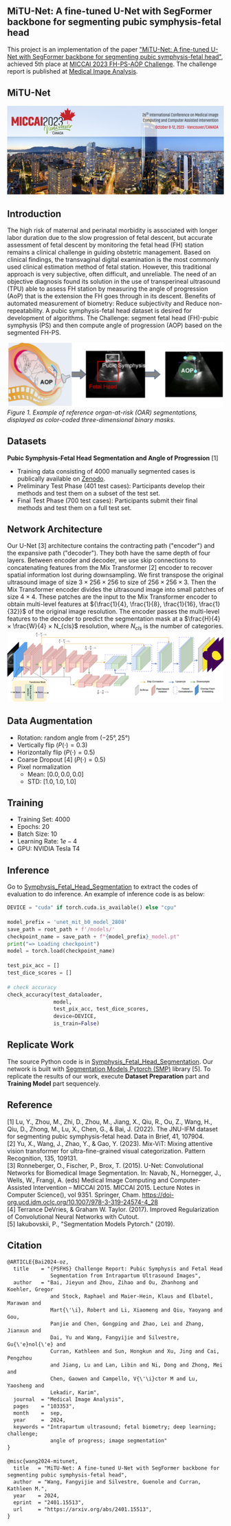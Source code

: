 ## MiTU-Net: A fine-tuned U-Net with SegFormer backbone for segmenting pubic symphysis-fetal head
This project is an implementation of the paper ["MiTU-Net: A fine-tuned U-Net with SegFormer backbone for segmenting 
pubic symphysis-fetal head"](https://arxiv.org/abs/2401.15513), achieved 5th place at [MICCAI 2023 FH-PS-AOP Challenge](https://ps-fh-aop-2023.grand-challenge.org/). The challenge report is published at [Medical Image Analysis](https://www-sciencedirect-com.ucd.idmoclcorg/science/article/pii/S1361841524002780).

## MiTU-Net
![MICCAI 2023](img/miccai2023.png)

## Introduction
The high risk of maternal and perinatal morbidity is associated with longer labor duration due to the slow progression of fetal descent, but accurate assessment of fetal descent by monitoring the fetal head (FH) station remains a clinical challenge in guiding obstetric management. Based on clinical findings, the transvaginal digital examination is the most commonly used clinical estimation method of fetal station. However, this traditional approach is very subjective, often difficult, and unreliable. The need of an objective diagnosis found its solution in the use of transperineal ultrasound (TPU) able to assess FH station by measuring the angle of progression (AoP) that is the extension the FH goes through in its descent. Benefits of automated measurement of biometry: Reduce subjectivity and Reduce non-repeatability. A pubic symphysis-fetal head dataset is desired for development of algorithms. The Challenge: segment fetal head (FH)-pubic symphysis (PS) and then compute angle of progression (AOP) based on the segmented FH-PS.

![Example of reference organ-at-risk (OAR) segmentations](img/examples.png)
_Figure 1. Example of reference organ-at-risk (OAR) segmentations, displayed as color-coded three-dimensional binary masks._

## Datasets
**Pubic Symphysis-Fetal Head Segmentation and Angle of Progression** [1]
* Training data consisting of 4000 manually segmented cases is publically available on [Zenodo](https://zenodo.org/record/7851339).
* Preliminary Test Phase (401 test cases): Participants develop their methods and test them on a subset of the test set. 
* Final Test Phase (700 test cases): Participants submit their final methods and test them on a full test set. 

## Network Architecture
Our U-Net [3] architecture contains the contracting path ("encoder") and the expansive path ("decoder"). They both have the same depth of four layers. Between encoder and decoder, we use skip connections to concatenating features from the Mix Transformer [2] encoder to recover spatial information lost during downsampling. We first transpose the original ultrasound image of size $3 × 256 × 256$ to size of $256 × 256 × 3$. Then the Mix Transformer encoder divides the ultrasound image into small patches of size 4 × 4. These patches are the input to the Mix Transformer encoder to obtain multi-level features at ${\frac{1}{4}, \frac{1}{8}, \frac{1}{16}, \frac{1}{32}}$ of the original image resolution. The encoder passes the multi-level features to the decoder to predict the segmentation mask at a $\frac{H}{4} × \frac{W}{4} × N_{cls}$ resolution, where $N_{cls}$ is the number of categories. \
![Network architecture](https://github.com/13204942/MiTU-Net/blob/main/img/MiTU_Net.png)

## Data Augmentation
* Rotation: random angle from $(−25°, 25°)$
* Vertically flip ($P(⋅) = 0.3$)
* Horizontally flip ($P(⋅) = 0.5$)
* Coarse Dropout [4] ($P(⋅) = 0.5$)
* Pixel normalization 
    * Mean: $[0.0, 0.0, 0.0]$
    * STD: $[1.0, 1.0, 1.0]$

## Training 
* Training Set: $4000$
* Epochs: $20$
* Batch Size: $10$
* Learning Rate: $1e-4$ 
* GPU: NVIDIA Tesla T4 

## Inference
Go to [Symphysis_Fetal_Head_Segmentation](Symphysis_Fetal_Head_Segmentation.ipynb) to extract the codes of evaluation to do inference. An example of inference code is as below:
```python
DEVICE = "cuda" if torch.cuda.is_available() else "cpu"

model_prefix = 'unet_mit_b0_model_2808'
save_path = root_path + f'/models/'
checkpoint_name = save_path + f"{model_prefix}_model.pt"
print("=> Loading checkpoint")
model = torch.load(checkpoint_name)

test_pix_acc = []
test_dice_scores = []

# check accuracy
check_accuracy(test_dataloader,
               model,
               test_pix_acc, test_dice_scores,
               device=DEVICE,
               is_train=False)
```

## Replicate Work
The source Python code is in [Symphysis_Fetal_Head_Segmentation](Symphysis_Fetal_Head_Segmentation.ipynb). Our network is built with [Segmentation Models Pytorch (SMP)](https://github.com/qubvel/segmentation_models.pytorch) library [5]. To replicate the results of our work, execute **Dataset Preparation** part and **Training Model** part sequencely.

## Reference
<a id="1">[1]</a> Lu, Y., Zhou, M., Zhi, D., Zhou, M., Jiang, X., Qiu, R., Ou, Z., Wang, H., Qiu, D., Zhong, M., Lu, X., Chen, G., & Bai, J. (2022). The JNU-IFM dataset for segmenting pubic symphysis-fetal head. Data in Brief, 41, 107904. \
<a id="2">[2]</a> Yu, X., Wang, J., Zhao, Y., & Gao, Y. (2023). Mix-ViT: Mixing attentive vision transformer for ultra-fine-grained visual categorization. Pattern Recognition, 135, 109131. \
<a id="3">[3]</a> Ronneberger, O., Fischer, P., Brox, T. (2015). U-Net: Convolutional Networks for Biomedical Image Segmentation. In: Navab, N., Hornegger, J., Wells, W., Frangi, A. (eds) Medical Image Computing and Computer-Assisted Intervention – MICCAI 2015. MICCAI 2015. Lecture Notes in Computer Science(), vol 9351. Springer, Cham. https://doi-org.ucd.idm.oclc.org/10.1007/978-3-319-24574-4_28 \
<a id="4">[4]</a> Terrance DeVries, & Graham W. Taylor. (2017). Improved Regularization of Convolutional Neural Networks with Cutout. \
<a id="5">[5]</a> Iakubovskii, P., "Segmentation Models Pytorch." (2019).

## Citation
```shell
@ARTICLE{Bai2024-oz,
  title    = "{PSFHS} Challenge Report: Pubic Symphysis and Fetal Head
              Segmentation from Intrapartum Ultrasound Images",
  author   = "Bai, Jieyun and Zhou, Zihao and Ou, Zhanhong and Koehler, Gregor
              and Stock, Raphael and Maier-Hein, Klaus and Elbatel, Marawan and
              Mart{\'\i}, Robert and Li, Xiaomeng and Qiu, Yaoyang and Gou,
              Panjie and Chen, Gongping and Zhao, Lei and Zhang, Jianxun and
              Dai, Yu and Wang, Fangyijie and Silvestre, Gu{\'e}nol{\'e} and
              Curran, Kathleen and Sun, Hongkun and Xu, Jing and Cai, Pengzhou
              and Jiang, Lu and Lan, Libin and Ni, Dong and Zhong, Mei and
              Chen, Gaowen and Campello, V{\'\i}ctor M and Lu, Yaosheng and
              Lekadir, Karim",
  journal  = "Medical Image Analysis",
  pages    = "103353",
  month    =  sep,
  year     =  2024,
  keywords = "Intrapartum ultrasound; fetal biometry; deep learning; challenge;
              angle of progress; image segmentation"
}

@misc{wang2024-mitunet,
  title   = "MiTU-Net: A fine-tuned U-Net with SegFormer backbone for segmenting pubic symphysis-fetal head", 
  author  = "Wang, Fangyijie and Silvestre, Guenole and Curran, Kathleen M.",
  year    = 2024,
  eprint  = "2401.15513",
  url     = "https://arxiv.org/abs/2401.15513", 
}
```